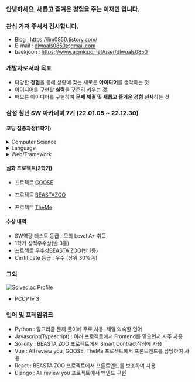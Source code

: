 ### 안녕하세요. 새롭고 즐겨운 경험을 주는 이재민 입니다.

### 관심 가져 주셔서 감사합니다.

- Blog : https://ljm0850.tistory.com/
- E-mail : dlwoals0850@gmail.com
- baekjoon : https://www.acmicpc.net/user/dlwoals0850



### 개발자로서의 목표

- 다양한 **경험**을 통해 상황에 맞는 새로운 **아이디어**를 생각하는 것
- 아이디어를 구현할 **실력**을 꾸준히 키우는 것
- 떠오른 아이디어를 구현하여 **문제 해결 및 새롭고 즐거운 경험 선사**하는 것



### 삼성 청년 SW 아카데미 7기 (22.01.05 ~ 22.12.30)

#### 코딩 집중과정(1학기)

<details>
    <summary>Computer Science</summary> 
    <li>기초수식, 재귀, 동적프로그래밍</li>
    <li>Array, String, Stack, Queue, Linked List, Tree</li>
    <li>탐욕 알고리즘, 분할정복, 백트래킹, 그래프, 문자열 탐색, 최적화</li>
</details>

<details> 
    <summary>Language</summary>  
	<li>Python : 언어 기초, 데이터 구조, 함수, 모듈/예외처리, OOP</li>
</details>

<details>
    <summary>Web/Framework</summary>
    <li>	Web : HTML, CSS, Bootstrap</li>
    <li>	Javascript : ES6 및 브라우저 조작, Axios를 활용한 비동기 통신</li>
    <li>	Django : HTTP, Server/Client 모델, MVC 패턴, Django 프레임워크</li>
	<li>	Vue : SPA, Vue-CLI, Vue-router, Vuex</li>
    <li>	DataBase : RDBMS/SQL, DB 모델링/ERD</li>
    <li>프로젝트 <a href="https://github.com/ljm0850/All-Review-you">All Review You<a/></li>
</details>

#### 심화 프로젝트(2학기)

- 프로젝트 [GOOSE](https://github.com/ljm0850/Goose)

- 프로젝트 [BEASTAZOO](https://github.com/ljm0850/BEASTA-ZOO)
- 프로젝트 [TheMe](https://github.com/ljm0850/TheMe)

#### 수상 내역

- SW역량 테스트 등급 : 모의 Level A+ 취득
- 1학기 성적우수상(반 3등)
- 프로젝트 우수상[BEASTA ZOO](https://github.com/ljm0850/BEASTA-ZOO)(반 1등)
- Certificate 등급 : 우수 (상위 30%內) 



### 그외

<!-- ![ljm0850 GitHub stats](https://github-readme-stats.vercel.app/api?username=ljm0850&show_icons=true&theme=highcontrast) -->
[![Solved.ac Profile](http://mazassumnida.wtf/api/generate_badge?boj=dlwoals0850)](https://solved.ac/dlwoals0850)

- PCCP lv 3



### 언어 및 프레임워크

- Python : 알고리즘 문제 풀이에 주로 사용, 제일 익숙한 언어
- Javascript(Typescript) : 여러 프로젝트에서 Frontend를 맡으면서 자주 사용
- Solidity : BEASTA ZOO 프로젝트에서 Smart Contract작성에 사용
- Vue : All review you, GOOSE, TheMe 프로젝트에서 프론트엔드를 담당하여 사용
- React : BEASTA ZOO 프로젝트에서 프론트엔드를 보조하며 사용
- Django : All review you 프로젝트에서 백엔드 구현
